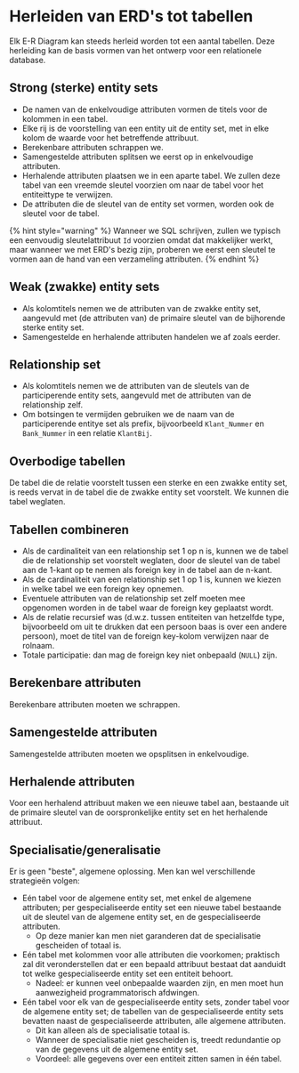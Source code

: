 # Herleiden van ERD's tot tabellen

Elk E-R Diagram kan steeds herleid worden tot een aantal tabellen. Deze herleiding kan de basis vormen van het ontwerp voor een relationele database.

## Strong (sterke) entity sets

* De namen van de enkelvoudige attributen vormen de titels voor de kolommen in een tabel.
* Elke rij is de voorstelling van een entity uit de entity set, met in elke kolom de waarde voor het betreffende attribuut.
* Berekenbare attributen schrappen we.
* Samengestelde attributen splitsen we eerst op in enkelvoudige attributen.
* Herhalende attributen plaatsen we in een aparte tabel. We zullen deze tabel van een vreemde sleutel voorzien om naar de tabel voor het entiteittype te verwijzen.
* De attributen die de sleutel van de entity set vormen, worden ook de sleutel voor de tabel.

{% hint style="warning" %}
Wanneer we SQL schrijven, zullen we typisch een eenvoudig sleutelattribuut `Id` voorzien omdat dat makkelijker werkt, maar wanneer we met ERD's bezig zijn, proberen we eerst een sleutel te vormen aan de hand van een verzameling attributen.
{% endhint %}

## Weak (zwakke) entity sets

* Als kolomtitels nemen we de attributen van de zwakke entity set, aangevuld met (de attributen van) de primaire sleutel van de bijhorende sterke entity set.
* Samengestelde en herhalende attributen handelen we af zoals eerder.

## Relationship set

* Als kolomtitels nemen we de attributen van de sleutels van de participerende entity sets, aangevuld met de attributen van de relationship zelf.
* Om botsingen te vermijden gebruiken we de naam van de participerende entitye set als prefix, bijvoorbeeld `Klant_Nummer` en `Bank_Nummer` in een relatie `KlantBij`.

## Overbodige tabellen

De tabel die de relatie voorstelt tussen een sterke en een zwakke entity set, is reeds vervat in de tabel die de zwakke entity set voorstelt. We kunnen die tabel weglaten.

## Tabellen combineren

* Als de cardinaliteit van een relationship set 1 op n is, kunnen we de tabel die de relationship set voorstelt weglaten, door de sleutel van de tabel aan de 1-kant op te nemen als foreign key in de tabel aan de n-kant.
* Als de cardinaliteit van een relationship set 1 op 1 is, kunnen we kiezen in welke tabel we een foreign key opnemen.
* Eventuele attributen van de relationship set zelf moeten mee opgenomen worden in de tabel waar de foreign key geplaatst wordt.
* Als de relatie recursief was (d.w.z. tussen entiteiten van hetzelfde type, bijvoorbeeld om uit te drukken dat een persoon baas is over een andere persoon), moet de titel van de foreign key-kolom verwijzen naar de rolnaam.
* Totale participatie: dan mag de foreign key niet onbepaald (`NULL`) zijn.

## Berekenbare attributen

Berekenbare attributen moeten we schrappen.

## Samengestelde attributen

Samengestelde attributen moeten we opsplitsen in enkelvoudige.

## Herhalende attributen

Voor een herhalend attribuut maken we een nieuwe tabel aan, bestaande uit de primaire sleutel van de oorspronkelijke entity set en het herhalende attribuut.

## Specialisatie/generalisatie

Er is geen "beste", algemene oplossing. Men kan wel verschillende strategieën volgen:

* Eén tabel voor de algemene entity set, met enkel de algemene attributen; per gespecialiseerde entity set een nieuwe tabel bestaande uit de sleutel van de algemene entity set, en de gespecialiseerde attributen.
  * Op deze manier kan men niet garanderen dat de specialisatie gescheiden of totaal is.
* Eén tabel met kolommen voor alle attributen die voorkomen; praktisch zal dit veronderstellen dat er een bepaald attribuut bestaat dat aanduidt tot welke gespecialiseerde entity set een entiteit behoort.
  * Nadeel: er kunnen veel onbepaalde waarden zijn, en men moet hun aanwezigheid programmatorisch afdwingen.
* Eén tabel voor elk van de gespecialiseerde entity sets, zonder tabel voor de algemene entity set; de tabellen van de gespecialiseerde entity sets bevatten naast de gespecialiseerde attributen, alle algemene attributen.
  * Dit kan alleen als de specialisatie totaal is.
  * Wanneer de specialisatie niet gescheiden is, treedt redundantie op van de gegevens uit de algemene entity set.
  * Voordeel: alle gegevens over een entiteit zitten samen in één tabel.
